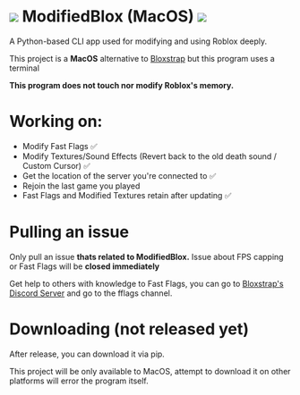 # ![](https://pixels.crd.co/assets/images/gallery29/b8b5b6f3.gif?v=2942f085) ModifiedBlox (MacOS) ![](https://pixels.crd.co/assets/images/gallery29/b8b5b6f3.gif?v=2942f085)
A Python-based CLI app used for modifying and using Roblox deeply.

This project is a **MacOS** alternative to [Bloxstrap](https://github.com/pizzaboxer/bloxstrap) but this program uses a terminal

**This program does not touch nor modify Roblox's memory.**

# Working on:
* Modify Fast Flags ✅
* Modify Textures/Sound Effects (Revert back to the old death sound / Custom Cursor) ✅
* Get the location of the server you're connected to ✅
* Rejoin the last game you played
* Fast Flags and Modified Textures retain after updating ✅


# Pulling an issue
Only pull an issue **thats related to ModifiedBlox.**
Issue about FPS capping or Fast Flags will be **closed immediately**

Get help to others with knowledge to Fast Flags, you can go to [Bloxstrap's Discord Server](https://discord.gg/nKjV3mGq6R) and go to the fflags channel.

# Downloading (not released yet)
After release, you can download it via pip.

This project will be only available to MacOS, attempt to download it on other platforms will error the program itself.


